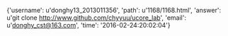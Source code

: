 {'username': u'donghy13_2013011356', 'path': u'1168/1168.html', 'answer': u'git clone http://www.github.com/chyyuu/ucore_lab', 'email': u'donghy_cst@163.com', 'time': '2016-02-24:20:02:04'}